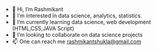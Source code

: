 - 👋 Hi, I’m Rashmikant
- 👀 I’m interested in data science, analytics, statistics. 
- 🌱 I’m currently learning data science, web development (HTML,CSS,JAVA Script)  
- 💞️ I’m looking to collaborate on data science projects 
- 📫 One can reach me rashmikantshukla@gmail.com

<!---
Rash1425/Rash1425 is a ✨ special ✨ repository because its `README.md` (this file) appears on your GitHub profile.
You can click the Preview link to take a look at your changes.
--->
